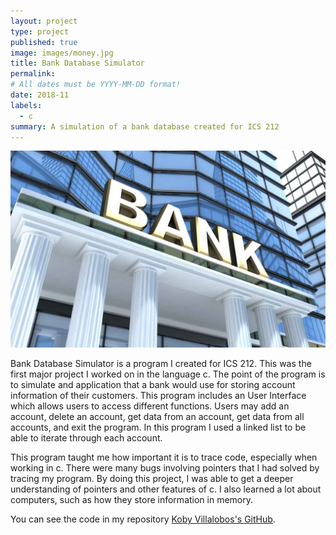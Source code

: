 ```yaml
---
layout: project
type: project
published: true
image: images/money.jpg
title: Bank Database Simulator
permalink: 
# All dates must be YYYY-MM-DD format!
date: 2018-11
labels:
  - c
summary: A simulation of a bank database created for ICS 212
---
```


<img class="ui centered image" src="../images/bank.jpg">


Bank Database Simulator is a program I created for ICS 212. This was the first major project I worked on in the language c. The point of the program is to simulate and application that a bank would use for storing account information of their customers. This program includes an User Interface which allows users to access different functions. Users may add an account, delete an account, get data from an account, get data from all accounts, and exit the program. In this program I used a linked list to be able to iterate through each account. 

This program taught me how important it is to trace code, especially when working in c. There were many bugs involving pointers that I had solved by tracing my program. By doing this project, I was able to get a deeper understanding of pointers and other features of c. I also learned a lot about computers, such as how they store information in memory. 

You can see the code in my repository [Koby Villalobos's GitHub](https://github.com/koby-villalobos/account-simulator).
